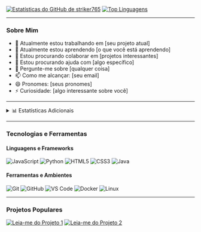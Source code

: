 [![Estatísticas do GitHub de striker765](https://github-readme-stats.vercel.app/api?username=striker765&show_icons=true&theme=radical&count_private=true)](https://github.com/striker765)
[![Top Linguagens](https://github-readme-stats.vercel.app/api/top-langs/?username=striker765&layout=compact&theme=radical)](https://github.com/striker765)

---

### Sobre Mim

- 🔭 Atualmente estou trabalhando em [seu projeto atual]
- 🌱 Atualmente estou aprendendo [o que você está aprendendo]
- 👯 Estou procurando colaborar em [projetos interessantes]
- 🤔 Estou procurando ajuda com [algo específico]
- 💬 Pergunte-me sobre [qualquer coisa]
- 📫 Como me alcançar: [seu email]
- 😄 Pronomes: [seus pronomes]
- ⚡ Curiosidade: [algo interessante sobre você]

---

<details>
  <summary>📊 Estatísticas Adicionais</summary>

  <br>

  ![GitHub Estatísticas de Atividade](https://github-readme-stats.vercel.app/api/wakatime?username=seu_username_do_wakatime&layout=compact&theme=radical)
</details>

---

### Tecnologias e Ferramentas

#### Linguagens e Frameworks

![JavaScript](https://img.shields.io/badge/-JavaScript-black?style=flat-square&logo=javascript)
![Python](https://img.shields.io/badge/-Python-3572A5?style=flat-square&logo=python&logoColor=white)
![HTML5](https://img.shields.io/badge/-HTML5-E34F26?style=flat-square&logo=html5&logoColor=white)
![CSS3](https://img.shields.io/badge/-CSS3-1572B6?style=flat-square&logo=css3)
![Java](https://img.shields.io/badge/-Java-red?style=flat-square&logo=java)

#### Ferramentas e Ambientes

![Git](https://img.shields.io/badge/-Git-black?style=flat-square&logo=git)
![GitHub](https://img.shields.io/badge/-GitHub-181717?style=flat-square&logo=github)
![VS Code](https://img.shields.io/badge/-VS%20Code-007ACC?style=flat-square&logo=visual-studio-code&logoColor=white)
![Docker](https://img.shields.io/badge/-Docker-2496ED?style=flat-square&logo=docker)
![Linux](https://img.shields.io/badge/-Linux-FCC624?style=flat-square&logo=linux&logoColor=black)

---

### Projetos Populares

[![Leia-me do Projeto 1](https://github-readme-stats.vercel.app/api/pin/?username=seu_nome_de_usuário&repo=seu_repositório_1&theme=radical)](https://github.com/seu_nome_de_usuário/seu_repositório_1)
[![Leia-me do Projeto 2](https://github-readme-stats.vercel.app/api/pin/?username=seu_nome_de_usuário&repo=seu_repositório_2&theme=radical)](https://github.com/seu_nome_de_usuário/seu_repositório_2)
